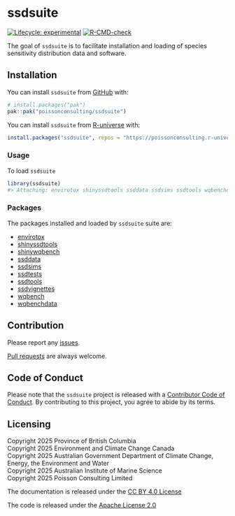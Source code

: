 
<!-- README.md is generated from README.Rmd. Please edit that file -->

# ssdsuite

<!-- badges: start -->

[![Lifecycle:
experimental](https://img.shields.io/badge/lifecycle-experimental-orange.svg)](https://lifecycle.r-lib.org/articles/stages.html#experimental)
[![R-CMD-check](https://github.com/poissonconsulting/ssdsuite/actions/workflows/R-CMD-check.yaml/badge.svg)](https://github.com/poissonconsulting/ssdsuite/actions/workflows/R-CMD-check.yaml)
<!-- badges: end -->

The goal of `ssdsuite` is to facilitate installation and loading of
species sensitivity distribution data and software.

## Installation

You can install `ssdsuite` from [GitHub](https://github.com/) with:

``` r
# install.packages("pak")
pak::pak("poissonconsulting/ssdsuite")
```

You can install `ssdsuite` from
[R-universe](https://poissonconsulting.r-universe.dev/builds) with:

``` r
install.packages("ssdsuite", repos = "https://poissonconsulting.r-universe.dev", type = "source")
```

### Usage

To load `ssdsuite`

``` r
library(ssdsuite)
#> Attaching: envirotox shinyssdtools ssddata ssdsims ssdtools wqbenchdata ssdvignettes ssdsuite
```

### Packages

The packages installed and loaded by `ssdsuite` suite are:

- [envirotox](https://github.com/poissonconsulting/envirotox)
- [shinyssdtools](https://github.com/bcgov/shinyssdtools)
- [shinywqbench](https://github.com/poissonconsulting/shinywqbench/tree/dev)
- [ssddata](https://github.com/open-AIMS/ssddata)
- [ssdsims](https://github.com/poissonconsulting/ssdsims)
- [ssdtests](https://github.com/poissonconsulting/ssdtests)
- [ssdtools](https://github.com/poissonconsulting/ssdtools/tree/dev)
- [ssdvignettes](https://github.com/poissonconsulting/ssdvignettes)
- [wqbench](https://github.com/poissonconsulting/wqbench/tree/dev)
- [wqbenchdata](https://github.com/bcgov/wqbenchdata)

## Contribution

Please report any
[issues](https://github.com/poissonconsulting/ssdsuite/issues).

[Pull requests](https://github.com/poissonconsulting/ssdsuite/pulls) are
always welcome.

## Code of Conduct

Please note that the `ssdsuite` project is released with a [Contributor
Code of
Conduct](https://contributor-covenant.org/version/2/0/CODE_OF_CONDUCT.html).
By contributing to this project, you agree to abide by its terms.

## Licensing

Copyright 2025 Province of British Columbia  
Copyright 2025 Environment and Climate Change Canada  
Copyright 2025 Australian Government Department of Climate Change,
Energy, the Environment and Water  
Copyright 2025 Australian Institute of Marine Science  
Copyright 2025 Poisson Consulting Limited  

The documentation is released under the [CC BY 4.0
License](https://creativecommons.org/licenses/by/4.0/)

The code is released under the [Apache License
2.0](https://www.apache.org/licenses/LICENSE-2.0)
